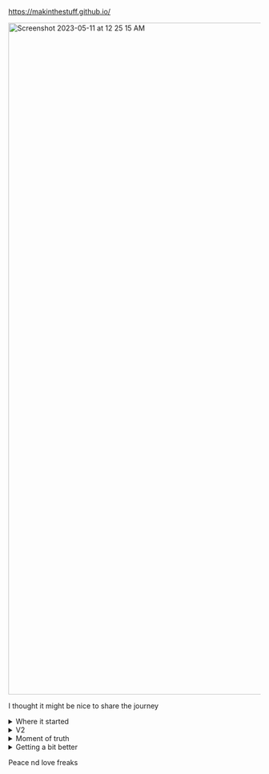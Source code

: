 https://makinthestuff.github.io/

<img width="1340" alt="Screenshot 2023-05-11 at 12 25 15 AM" src="https://github.com/makinTheStuff/makinTheStuff.github.io/assets/93022219/4d53f2fb-bbdf-49d7-af22-cd84e6906c09">

I thought it might be nice to share the journey

<details>

  <summary>Where it started</summary>
  
  Kind of embarrassing but the farm was in another state and all I had was my small studio for experimenting. So there you have it.
  
![PXL_20210513_201510216](https://user-images.githubusercontent.com/93022219/235834385-e81b5e8b-005d-478a-ab28-1819090bfe77.jpg)
![PXL_20210727_200551876](https://user-images.githubusercontent.com/93022219/235834387-084c110f-acde-4740-8f7d-d0dd5f1d6ae9.jpg)
![PXL_20210727_200630987](https://user-images.githubusercontent.com/93022219/235834389-e30e30a4-8220-4814-87ce-ebdab5022e75.jpg)
![all in one prototype](https://user-images.githubusercontent.com/93022219/235835794-cdfbd1bb-d4bb-432b-9808-728e8401e905.jpeg)

</details>

<details>

  <summary>V2</summary>
  We had an ongoing debate over which was better. Our first attempt was a 3 unit aluminum tank buit out of a repurposed toolbox and copper piping. I could see a path forward for mmodular control, isolating concerns, and easiliy replicable ready to ship systems. I wish I could find some pics of the first tank but we gave both an honest try and decided single unit tanks it is.
  
![front](https://user-images.githubusercontent.com/93022219/235835527-8ebe83e3-9f1e-4354-8725-638f36b01a80.jpg)
![buss bar](https://user-images.githubusercontent.com/93022219/235835528-82514ed4-1e92-4acc-81f3-6c2995150186.jpg)
![bottom](https://user-images.githubusercontent.com/93022219/235835529-cd110431-8328-4069-b870-91f8c11b2bc0.jpg)
![back](https://user-images.githubusercontent.com/93022219/235835531-a52adbc1-cec4-4f1c-b8ae-3d96cdd27634.jpg)
![sample setup example](https://user-images.githubusercontent.com/93022219/235839026-51833cdd-9856-499a-a95e-c06438a3b9bb.jpeg)

</details>

<details>

  <summary>Moment of truth</summary>
  I'd love to tell the story some time but all I'll say for now is I wouldn't trade the time we spent in the trenches together for anything. And of course, I'm glad to say it worked!
  
![dual cpvc 17 + 19](https://user-images.githubusercontent.com/93022219/235834828-553a8a9e-5061-4a70-9e9e-4f5278c735be.jpg)
![radiators 2](https://user-images.githubusercontent.com/93022219/235834910-7a3b08ff-ab36-4099-b28b-49f509e7e15c.jpg)
![radiators 3](https://user-images.githubusercontent.com/93022219/235834911-596599f0-e063-4c03-92c0-03f6ee165bad.jpg)
![radiators 4](https://user-images.githubusercontent.com/93022219/235834912-e56d1a13-13b4-499d-8252-0c8d3c99edaf.jpg)
![radiators](https://user-images.githubusercontent.com/93022219/235834913-5062f48e-4cc1-450d-aec8-44ff6842d420.jpg)
![s17 all in prototype 2](https://user-images.githubusercontent.com/93022219/235839219-f1c5ad9d-f7ec-4dca-b6ea-cf84e64e2018.jpg)
![s17 brazed plates](https://user-images.githubusercontent.com/93022219/235839220-2fe5e630-a24a-4ee7-907c-d6bb236158a7.jpg)
![s19 all in one prototype 4](https://user-images.githubusercontent.com/93022219/235839224-bc081617-c76c-4f2e-81ab-d0913df4e2f4.jpg)
![s19 all in one protype 4](https://user-images.githubusercontent.com/93022219/235839225-f5d91c96-02ef-4391-85aa-ce755d9f3ea4.jpg)
![s19 brazed plates](https://user-images.githubusercontent.com/93022219/235839226-fbe68ddc-db97-46fe-99f9-1a99ba1eed90.jpg)
![s19 examlpe 3 top](https://user-images.githubusercontent.com/93022219/235839227-8e39c96d-e52b-43e9-9d35-6401df09a34d.jpg)
![s19's all in one](https://user-images.githubusercontent.com/93022219/235839229-477493a7-b0df-4793-95fb-134b24d43527.jpg)
![s19's example 4](https://user-images.githubusercontent.com/93022219/235839230-7b8220c6-a704-4aae-b9ae-1361116b3307.jpg)

</details>

<details>

  <summary>Getting a bit better</summary>
  One of the recent tank desigs for units I made for y'all. I genuinely hope anyone that purchased a tank from us loves it and it serves them well. They were desiged with love, forged in work and tested not trusted. 


![PXL_20221104_192051986](https://user-images.githubusercontent.com/93022219/235834214-a5c9aea3-b7f1-499f-8d92-d08fccfa1d64.jpg)
![PXL_20221104_203548856](https://user-images.githubusercontent.com/93022219/235834217-c1b93444-8002-4676-b11d-7b803d8a833c.jpg)
![PXL_20221104_203557909](https://user-images.githubusercontent.com/93022219/235834218-e1b0586b-6926-48a8-aa37-a702c577f479.jpg)
![PXL_20221104_203606740](https://user-images.githubusercontent.com/93022219/235834219-fa3b4417-f8ec-4584-81d9-d247f6607c40.jpg)
![PXL_20221104_203614585](https://user-images.githubusercontent.com/93022219/235834220-27bf99cc-072d-4c7d-91fd-f0db432f858b.jpg)
![PXL_20221104_203620878](https://user-images.githubusercontent.com/93022219/235834221-8a7425ad-4af2-4bb9-9fb4-7b3393336845.jpg)
![PXL_20221104_203626261](https://user-images.githubusercontent.com/93022219/235834223-75516a1b-c6f7-4959-9878-38c67fcd39c4.jpg)
![PXL_20221104_203632850](https://user-images.githubusercontent.com/93022219/235834224-90c878f7-24da-4090-818f-5522bc5e27f6.jpg)
![PXL_20221104_203645431](https://user-images.githubusercontent.com/93022219/235834228-4a5b9435-2fa5-46ed-bf7f-5303642d8c63.jpg)
![PXL_20221104_203708313](https://user-images.githubusercontent.com/93022219/235834229-83e50efc-8050-4269-abc0-a842fcbbac36.jpg)
![PXL_20221104_203733634](https://user-images.githubusercontent.com/93022219/235834230-331c05a5-d3e7-4764-9840-9517d28906a0.jpg)
  
</details>

Peace nd love freaks

